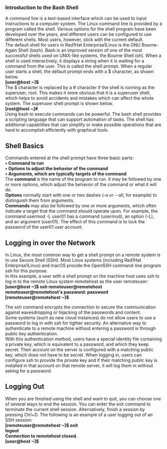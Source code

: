 ### Introduction to the Bash Shell
A command line is a text-based interface which can be used to input instructions to a computer
system. The Linux command line is provided by a program called the shell. Various options for the
shell program have been developed over the years, and different users can be configured to use
different shells. Most users, however, stick with the current default.<br>
The default shell for users in Red1Hat Enterprise1Linux is the GNU Bourne-Again Shell (bash).
Bash is an improved version of one of the most successful shells used on UNIX-like systems, the
Bourne Shell (sh).
When a shell is used interactively, it displays a string when it is waiting for a command from the
user. This is called the shell prompt. When a regular user starts a shell, the default prompt ends
with a $ character, as shown below.<br>
<b> [user@host ~]$ </b><br>
The $ character is replaced by a # character if the shell is running as the superuser, root. This
makes it more obvious that it is a superuser shell, which helps to avoid accidents and mistakes
which can affect the whole system. The superuser shell prompt is shown below.<br>
<b>[root@host ~]# </b> <br>
Using bash to execute commands can be powerful. The bash shell provides a scripting language
that can support automation of tasks. The shell has additional capabilities that can simplify or
make possible operations that are hard to accomplish efficiently with graphical tools.<br>
## Shell Basics
Commands entered at the shell prompt have three basic parts:<br>
<b>• Command to run</b><br>
<b>• Options to adjust the behavior of the command</b><br>
<b>• Arguments, which are typically targets of the command</b><br>
The <b>command</b> is the name of the program to run. It may be followed by one or more options, which
adjust the behavior of the command or what it will do.<br> <b>Options</b> normally start with one or two
dashes (-a or --all, for example) to distinguish them from arguments.<br> <b>Commands</b> may also
be followed by one or more arguments, which often indicate a target that the command should
operate upon.
For example, the command usermod -L user01 has a command (usermod), an option (-L),
and an argument (user01). The effect of this command is to lock the password of the user01
user account.

## Logging in over the Network

In Linux, the most common way to get a shell prompt on a remote system is to use Secure
Shell (SSH). Most Linux systems (including Red1Hat Enterprise1Linux) and macOS provide the
OpenSSH command-line program ssh for this purpose.<br>
In this example, a user with a shell prompt on the machine host uses ssh to log in to the remote
Linux system remotehost as the user remoteuser:<br>
<b>[user@host ~]$ ssh remoteuser@remotehost<br>
remoteuser@remotehost's password: password<br>
[remoteuser@remotehost ~]$</b><br>

The ssh command encrypts the connection to secure the communication against eavesdropping
or hijacking of the passwords and content.<br>
Some systems (such as new cloud instances) do not allow users to use a password to log in with
ssh for tighter security. An alternative way to authenticate to a remote machine without entering a
password is through public key authentication.<br>
With this authentication method, users have a special identity file containing a private key, which
is equivalent to a password, and which they keep secret. Their account on the server is configured
with a matching public key, which does not have to be secret. When logging in, users can configure
ssh to provide the private key and if their matching public key is installed in that account on that
remote server, it will log them in without asking for a password.<br>
## Logging Out
When you are finished using the shell and want to quit, you can choose one of several ways to end
the session. You can enter the exit command to terminate the current shell session. Alternatively,
finish a session by pressing Ctrl+D.
The following is an example of a user logging out of an SSH session:<br>
<b>[remoteuser@remotehost ~]$ exit<br>
logout<br>
Connection to remotehost closed.<br>
[user@host ~]$</b><br>



